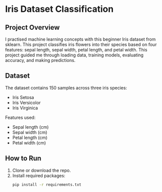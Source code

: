 # Iris Dataset Classification

## Project Overview
I practised machine learning concepts with this beginner Iris dataset from sklearn. This project classifies iris flowers into their species based on four features: sepal length, sepal width, petal length, and petal width. This project guided me through loading data, training models, evaluating accuracy, and making predictions.

## Dataset
The dataset contains 150 samples across three iris species:
- Iris Setosa
- Iris Versicolor
- Iris Virginica

Features used:
- Sepal length (cm)
- Sepal width (cm)
- Petal length (cm)
- Petal width (cm)

## How to Run
1. Clone or download the repo.
2. Install required packages:
   ```bash
   pip install -r requirements.txt
